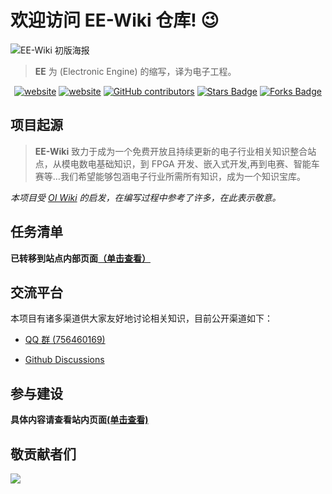 # 欢迎访问 EE-Wiki 仓库! 😉

![EE-Wiki 初版海报](https://s2.loli.net/2021/12/20/JOyzS3DleKQR4uc.jpg)

> **EE** 为 (Electronic Engine) 的缩写，译为电子工程。

<div align="center">
<a href="https://github.com/7idalForce/EE-Wiki/blob/main/README-en.md"><img src="https://img.shields.io/badge/README-EN-pink?style=flat-square" alt="website"/></a>
<a href="https://creativecommons.org/licenses/by-nc-sa/4.0/"><img src="https://img.shields.io/badge/license-BY--NC--SA_4.0-green?style=flat-square" alt="website"/></a>
<a href="https://github.com/7idalForce/EE-Wiki/graphs/contributors"><img alt="GitHub contributors" src="https://img.shields.io/github/contributors/7idalForce/EE-Wiki?color=2b9348&style=flat-square"></a>
<a href="https://github.com/7idalForce/EE-Wiki/stargazers"><img alt="Stars Badge" src="https://img.shields.io/github/stars/7idalForce/EE-Wiki?style=flat-square&color=ffb700"></a>
<a href="https://github.com/7idalForce/EE-Wiki/network/members"><img alt="Forks Badge" src="https://img.shields.io/github/forks/7idalForce/EE-Wiki?style=flat-square&color=8742b1"></a>

</div>

## 项目起源

> **EE-Wiki** 致力于成为一个免费开放且持续更新的电子行业相关知识整合站点，从模电数电基础知识，到 FPGA 开发、嵌入式开发,再到电赛、智能车赛等…我们希望能够包涵电子行业所需所有知识，成为一个知识宝库。

*本项目受 [OI Wiki](https://oi-wiki.org/) 的启发，在编写过程中参考了许多，在此表示敬意。*

## 任务清单

**已转移到站点内部页面[（单击查看）](https://ee-wiki.tidalforce.cn/intro/ToDoList/)**

## 交流平台

本项目有诸多渠道供大家友好地讨论相关知识，目前公开渠道如下：

- [QQ 群 (756460169)](https://jq.qq.com/?_wv=1027&k=ex93ZPGh)

- [Github Discussions](https://github.com/7idalForce/EE-Wiki/discussions)

## 参与建设

**具体内容请查看站内页面[(单击查看)](https://ee-wiki.tidalforce.cn/intro/contribute/)**

## 敬贡献者们

<a href="https://github.com/TidalForce-cn/EE-Wiki/graphs/contributors">
  <img src="https://contrib.rocks/image?repo=TidalForce-cn/EE-Wiki" />
</a>
